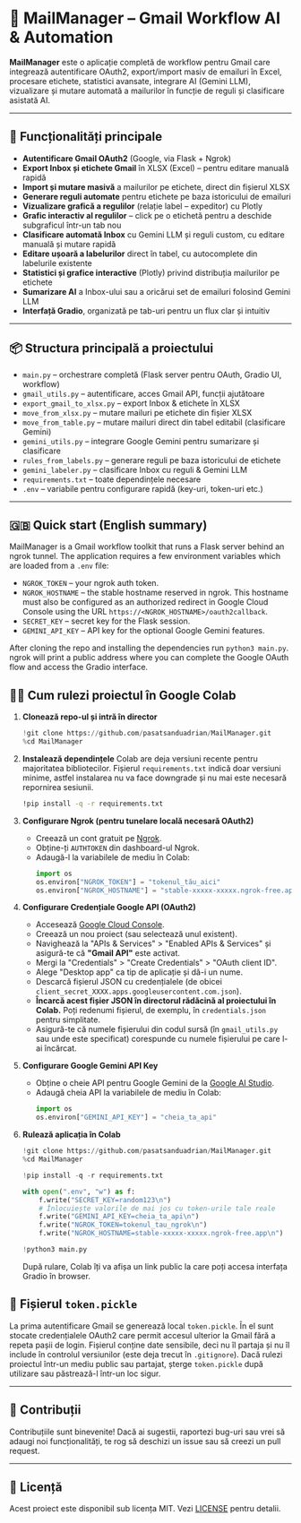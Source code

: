 # 📧 MailManager – Gmail Workflow AI & Automation

**MailManager** este o aplicație completă de workflow pentru Gmail care integrează autentificare OAuth2, export/import masiv de emailuri în Excel, procesare etichete, statistici avansate, integrare AI (Gemini LLM), vizualizare și mutare automată a mailurilor în funcție de reguli și clasificare asistată AI.

---

## 🚀 Funcționalități principale

- **Autentificare Gmail OAuth2** (Google, via Flask + Ngrok)
- **Export Inbox și etichete Gmail** în XLSX (Excel) – pentru editare manuală rapidă
- **Import și mutare masivă** a mailurilor pe etichete, direct din fișierul XLSX
- **Generare reguli automate** pentru etichete pe baza istoricului de emailuri
- **Vizualizare grafică a regulilor** (relație label – expeditor) cu Plotly
- **Grafic interactiv al regulilor** – click pe o etichetă pentru a deschide
  subgraficul într-un tab nou
- **Clasificare automată Inbox** cu Gemini LLM și reguli custom, cu editare manuală și mutare rapidă
- **Editare ușoară a labelurilor** direct în tabel, cu autocomplete din labelurile existente
- **Statistici și grafice interactive** (Plotly) privind distribuția mailurilor pe etichete
- **Sumarizare AI** a Inbox-ului sau a oricărui set de emailuri folosind Gemini LLM
- **Interfață Gradio**, organizată pe tab-uri pentru un flux clar și intuitiv

---

## 📦 Structura principală a proiectului

- `main.py` – orchestrare completă (Flask server pentru OAuth, Gradio UI, workflow)
- `gmail_utils.py` – autentificare, acces Gmail API, funcții ajutătoare
- `export_gmail_to_xlsx.py` – export Inbox & etichete în XLSX
- `move_from_xlsx.py` – mutare mailuri pe etichete din fișier XLSX
- `move_from_table.py` – mutare mailuri direct din tabel editabil (clasificare Gemini)
- `gemini_utils.py` – integrare Google Gemini pentru sumarizare și clasificare
- `rules_from_labels.py` – generare reguli pe baza istoricului de etichete
- `gemini_labeler.py` – clasificare Inbox cu reguli & Gemini LLM
- `requirements.txt` – toate dependințele necesare
- `.env` – variabile pentru configurare rapidă (key-uri, token-uri etc.)

---

## 🇬🇧 Quick start (English summary)

MailManager is a Gmail workflow toolkit that runs a Flask server behind an
ngrok tunnel. The application requires a few environment variables which are
loaded from a `.env` file:

- `NGROK_TOKEN` – your ngrok auth token.
- `NGROK_HOSTNAME` – the stable hostname reserved in ngrok. This hostname must
  also be configured as an authorized redirect in Google Cloud Console using the
  URL `https://<NGROK_HOSTNAME>/oauth2callback`.
- `SECRET_KEY` – secret key for the Flask session.
- `GEMINI_API_KEY` – API key for the optional Google Gemini features.

After cloning the repo and installing the dependencies run `python3 main.py`.
ngrok will print a public address where you can complete the Google OAuth flow
and access the Gradio interface.

## 🧑‍💻 Cum rulezi proiectul în Google Colab

1.  **Clonează repo-ul și intră în director**
    ```python
    !git clone https://github.com/pasatsanduadrian/MailManager.git
    %cd MailManager
    ```

2.  **Instalează dependințele**
    Colab are deja versiuni recente pentru majoritatea bibliotecilor.
    Fișierul `requirements.txt` indică doar versiuni minime, astfel
    instalarea nu va face downgrade și nu mai este necesară repornirea
    sesiunii.
    ```bash
    !pip install -q -r requirements.txt
    ```

3.  **Configurare Ngrok (pentru tunelare locală necesară OAuth2)**
    * Creează un cont gratuit pe [Ngrok](https://ngrok.com/).
    * Obține-ți `AUTHTOKEN` din dashboard-ul Ngrok.
    * Adaugă-l la variabilele de mediu în Colab:
      ```python
      import os
      os.environ["NGROK_TOKEN"] = "tokenul_tău_aici"
      os.environ["NGROK_HOSTNAME"] = "stable-xxxxx-xxxxx.ngrok-free.app"
      ```
       
4.  **Configurare Credențiale Google API (OAuth2)**
    * Accesează [Google Cloud Console](https://console.cloud.google.com/).
    * Creează un nou proiect (sau selectează unul existent).
    * Navighează la "APIs & Services" > "Enabled APIs & Services" și asigură-te că **"Gmail API"** este activat.
    * Mergi la "Credentials" > "Create Credentials" > "OAuth client ID".
    * Alege "Desktop app" ca tip de aplicație și dă-i un nume.
    * Descarcă fișierul JSON cu credențialele (de obicei `client_secret_XXXX.apps.googleusercontent.com.json`).
    * **Încarcă acest fișier JSON în directorul rădăcină al proiectului în Colab.** Poți redenumi fișierul, de exemplu, în `credentials.json` pentru simplitate.
    * Asigură-te că numele fișierului din codul sursă (în `gmail_utils.py` sau unde este specificat) corespunde cu numele fișierului pe care l-ai încărcat.

5.  **Configurare Google Gemini API Key**
    * Obține o cheie API pentru Google Gemini de la [Google AI Studio](https://aistudio.google.com/app/apikey).
    * Adaugă cheia API la variabilele de mediu în Colab:
      ```python
      import os
      os.environ["GEMINI_API_KEY"] = "cheia_ta_api"
      ```
    
6.  **Rulează aplicația în Colab**
    ```python
    !git clone https://github.com/pasatsanduadrian/MailManager.git
    %cd MailManager

    !pip install -q -r requirements.txt

    with open(".env", "w") as f:
        f.write("SECRET_KEY=random123\n")
        # Înlocuiește valorile de mai jos cu token-urile tale reale
        f.write("GEMINI_API_KEY=cheia_ta_api\n")
        f.write("NGROK_TOKEN=tokenul_tau_ngrok\n")
        f.write("NGROK_HOSTNAME=stable-xxxxx-xxxxx.ngrok-free.app\n")

    !python3 main.py
    ```
    După rulare, Colab îți va afișa un link public la care poți accesa interfața Gradio în browser.

## 🔐 Fișierul `token.pickle`

La prima autentificare Gmail se generează local `token.pickle`. În el sunt stocate credențialele OAuth2 care permit accesul ulterior la Gmail fără a repeta pașii de login.
Fișierul conține date sensibile, deci nu îl partaja și nu îl include în controlul versiunilor (este deja trecut în `.gitignore`).
Dacă rulezi proiectul într-un mediu public sau partajat, șterge `token.pickle` după utilizare sau păstrează-l într-un loc sigur.

---

## 🤝 Contribuții

Contribuțiile sunt binevenite! Dacă ai sugestii, raportezi bug-uri sau vrei să adaugi noi funcționalități, te rog să deschizi un issue sau să creezi un pull request.

---

## 📜 Licență

Acest proiect este disponibil sub licența MIT. Vezi [LICENSE](LICENSE) pentru detalii.
